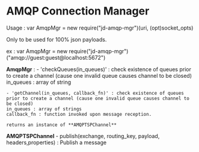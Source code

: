 
# AMQP Connection Manager

Usage : 
var AmqpMgr = new require("jd-amqp-mgr")(uri, (opt)socket_opts)

Only to be used for 100% json payloads.

ex : 
var AmqpMgr = new require("jd-amqp-mgr")("amqp://guest:guest@localhost:5672")

**AmqpMgr** : 
    - 'checkQueues(in_queues)' : check existence of queues prior to create a channel (cause one invalid queue causes channel to be closed) 
    in_queues : array of string

    - 'getChannel(in_queues, callback_fn)' : check existence of queues prior to create a channel (cause one invalid queue causes channel to be closed) 
    in_queues : array of strings
    callback_fn : function invoked upon message reception.

    returns an instance of **AMQPTSPChannel**


**AMQPTSPChannel**
    - publish(exchange, routing_key, payload, headers,properties) : Publish a message 
